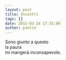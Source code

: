 ```yaml
---
layout: post
title: Incontri
tags: []
date: 2015-03-24 17:35:00
author: pietro
---
```

Sono giunto a questo<br/>la paura<br/>mi mangerà inconsapevole.
